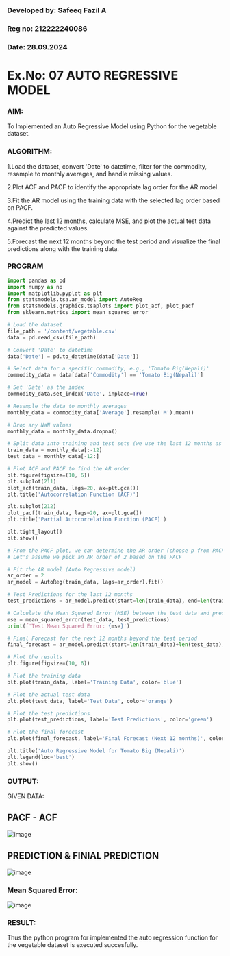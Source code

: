 ### Developed by: Safeeq Fazil A
### Reg no: 212222240086
### Date: 28.09.2024
# Ex.No: 07                                       AUTO REGRESSIVE MODEL




### AIM:
To Implemented an Auto Regressive Model using Python for the vegetable dataset.

### ALGORITHM:

1.Load the dataset, convert 'Date' to datetime, filter for the commodity, resample to monthly averages, and handle missing values.

2.Plot ACF and PACF to identify the appropriate lag order for the AR model.

3.Fit the AR model using the training data with the selected lag order based on PACF.

4.Predict the last 12 months, calculate MSE, and plot the actual test data against the predicted values.

5.Forecast the next 12 months beyond the test period and visualize the final predictions along with the training data.

### PROGRAM
```py
import pandas as pd
import numpy as np
import matplotlib.pyplot as plt
from statsmodels.tsa.ar_model import AutoReg
from statsmodels.graphics.tsaplots import plot_acf, plot_pacf
from sklearn.metrics import mean_squared_error

# Load the dataset
file_path = '/content/vegetable.csv'
data = pd.read_csv(file_path)

# Convert 'Date' to datetime
data['Date'] = pd.to_datetime(data['Date'])

# Select data for a specific commodity, e.g., 'Tomato Big(Nepali)'
commodity_data = data[data['Commodity'] == 'Tomato Big(Nepali)']

# Set 'Date' as the index
commodity_data.set_index('Date', inplace=True)

# Resample the data to monthly averages
monthly_data = commodity_data['Average'].resample('M').mean()

# Drop any NaN values
monthly_data = monthly_data.dropna()

# Split data into training and test sets (we use the last 12 months as test data)
train_data = monthly_data[:-12]
test_data = monthly_data[-12:]

# Plot ACF and PACF to find the AR order
plt.figure(figsize=(10, 6))
plt.subplot(211)
plot_acf(train_data, lags=20, ax=plt.gca())
plt.title('Autocorrelation Function (ACF)')

plt.subplot(212)
plot_pacf(train_data, lags=20, ax=plt.gca())
plt.title('Partial Autocorrelation Function (PACF)')

plt.tight_layout()
plt.show()

# From the PACF plot, we can determine the AR order (choose p from PACF plot)
# Let's assume we pick an AR order of 2 based on the PACF

# Fit the AR model (Auto Regressive model)
ar_order = 2
ar_model = AutoReg(train_data, lags=ar_order).fit()

# Test Predictions for the last 12 months
test_predictions = ar_model.predict(start=len(train_data), end=len(train_data)+len(test_data)-1)

# Calculate the Mean Squared Error (MSE) between the test data and predictions
mse = mean_squared_error(test_data, test_predictions)
print(f'Test Mean Squared Error: {mse}')

# Final Forecast for the next 12 months beyond the test period
final_forecast = ar_model.predict(start=len(train_data)+len(test_data), end=len(train_data)+len(test_data)+11)

# Plot the results
plt.figure(figsize=(10, 6))

# Plot the training data
plt.plot(train_data, label='Training Data', color='blue')

# Plot the actual test data
plt.plot(test_data, label='Test Data', color='orange')

# Plot the test predictions
plt.plot(test_predictions, label='Test Predictions', color='green')

# Plot the final forecast
plt.plot(final_forecast, label='Final Forecast (Next 12 months)', color='red')

plt.title('Auto Regressive Model for Tomato Big (Nepali)')
plt.legend(loc='best')
plt.show()


```
### OUTPUT:

GIVEN DATA:

## PACF - ACF
![image](https://github.com/user-attachments/assets/c7b7b325-60a3-4c4f-9a2b-a73a4424e1ed)



## PREDICTION & FINIAL PREDICTION
![image](https://github.com/user-attachments/assets/5cc3eace-6ac5-4e74-b254-cdcf77b2b827)
### Mean Squared Error:
![image](https://github.com/user-attachments/assets/21137651-acc6-41aa-80e0-301355caf4c2)


### RESULT:
Thus the python program for implemented the auto regression function for the vegetable dataset is executed succesfully.

